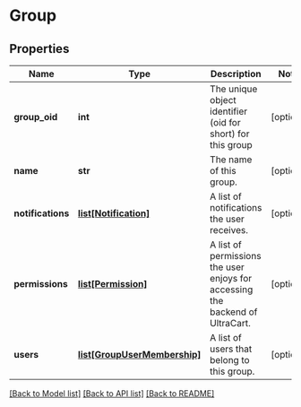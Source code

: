 # Group

## Properties
Name | Type | Description | Notes
------------ | ------------- | ------------- | -------------
**group_oid** | **int** | The unique object identifier (oid for short) for this group | [optional] 
**name** | **str** | The name of this group. | [optional] 
**notifications** | [**list[Notification]**](Notification.md) | A list of notifications the user receives. | [optional] 
**permissions** | [**list[Permission]**](Permission.md) | A list of permissions the user enjoys for accessing the backend of UltraCart. | [optional] 
**users** | [**list[GroupUserMembership]**](GroupUserMembership.md) | A list of users that belong to this group. | [optional] 

[[Back to Model list]](../README.md#documentation-for-models) [[Back to API list]](../README.md#documentation-for-api-endpoints) [[Back to README]](../README.md)


